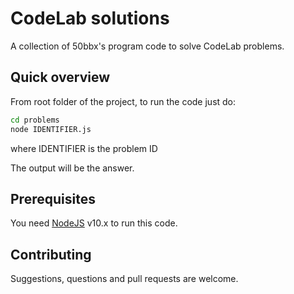 CodeLab solutions
=======================

A collection of 50bbx's program code to solve CodeLab problems.

## Quick overview

From root folder of the project, to run the code just do:

```sh
cd problems
node IDENTIFIER.js
```
where IDENTIFIER is the problem ID

The output will be the answer.

## Prerequisites

You need [NodeJS](https://nodejs.org/) v10.x to run this code.

## Contributing

Suggestions, questions and pull requests are welcome.